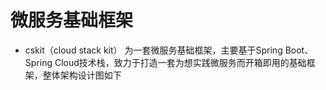 # 微服务基础框架

* cskit（cloud stack kit） 为一套微服务基础框架，主要基于Spring Boot、Spring Cloud技术栈，致力于打造一套为想实践微服务而开箱即用的基础框架，整体架构设计图如下
